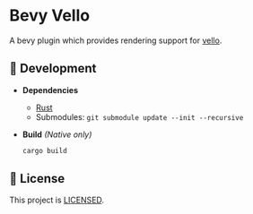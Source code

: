 # Bevy Vello

A bevy plugin which provides rendering support for [vello](https://github.com/linebender/vello.git).

## 🔧 Development

- **Dependencies**
  - [Rust](https://www.rust-lang.org/)
  - Submodules: `git submodule update --init --recursive`

- **Build** *(Native only)*

  ```bash
  cargo build
  ```

## 🔏 License

This project is [LICENSED](LICENSE).
